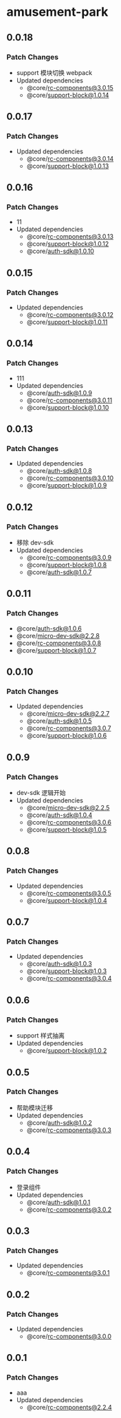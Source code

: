 # amusement-park

## 0.0.18

### Patch Changes

- support 模块切换 webpack
- Updated dependencies
  - @core/rc-components@3.0.15
  - @core/support-block@1.0.14

## 0.0.17

### Patch Changes

- Updated dependencies
  - @core/rc-components@3.0.14
  - @core/support-block@1.0.13

## 0.0.16

### Patch Changes

- 11
- Updated dependencies
  - @core/rc-components@3.0.13
  - @core/support-block@1.0.12
  - @core/auth-sdk@1.0.10

## 0.0.15

### Patch Changes

- Updated dependencies
  - @core/rc-components@3.0.12
  - @core/support-block@1.0.11

## 0.0.14

### Patch Changes

- 111
- Updated dependencies
  - @core/auth-sdk@1.0.9
  - @core/rc-components@3.0.11
  - @core/support-block@1.0.10

## 0.0.13

### Patch Changes

- Updated dependencies
  - @core/auth-sdk@1.0.8
  - @core/rc-components@3.0.10
  - @core/support-block@1.0.9

## 0.0.12

### Patch Changes

- 移除 dev-sdk
- Updated dependencies
  - @core/rc-components@3.0.9
  - @core/support-block@1.0.8
  - @core/auth-sdk@1.0.7

## 0.0.11

### Patch Changes

- @core/auth-sdk@1.0.6
- @core/micro-dev-sdk@2.2.8
- @core/rc-components@3.0.8
- @core/support-block@1.0.7

## 0.0.10

### Patch Changes

- Updated dependencies
  - @core/micro-dev-sdk@2.2.7
  - @core/auth-sdk@1.0.5
  - @core/rc-components@3.0.7
  - @core/support-block@1.0.6

## 0.0.9

### Patch Changes

- dev-sdk 逻辑开始
- Updated dependencies
  - @core/micro-dev-sdk@2.2.5
  - @core/auth-sdk@1.0.4
  - @core/rc-components@3.0.6
  - @core/support-block@1.0.5

## 0.0.8

### Patch Changes

- Updated dependencies
  - @core/rc-components@3.0.5
  - @core/support-block@1.0.4

## 0.0.7

### Patch Changes

- Updated dependencies
  - @core/auth-sdk@1.0.3
  - @core/support-block@1.0.3
  - @core/rc-components@3.0.4

## 0.0.6

### Patch Changes

- support 样式抽离
- Updated dependencies
  - @core/support-block@1.0.2

## 0.0.5

### Patch Changes

- 帮助模块迁移
- Updated dependencies
  - @core/auth-sdk@1.0.2
  - @core/rc-components@3.0.3

## 0.0.4

### Patch Changes

- 登录组件
- Updated dependencies
  - @core/auth-sdk@1.0.1
  - @core/rc-components@3.0.2

## 0.0.3

### Patch Changes

- Updated dependencies
  - @core/rc-components@3.0.1

## 0.0.2

### Patch Changes

- Updated dependencies
  - @core/rc-components@3.0.0

## 0.0.1

### Patch Changes

- aaa
- Updated dependencies
  - @core/rc-components@2.2.4
